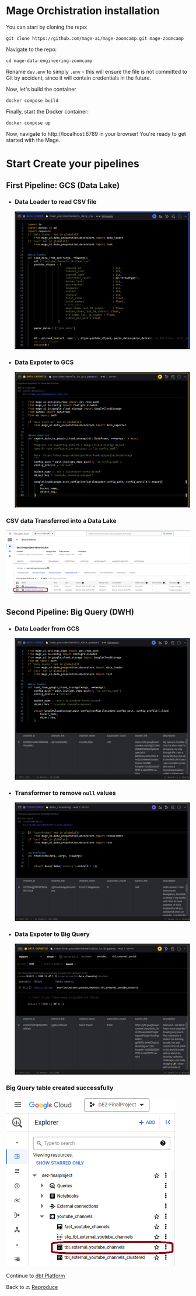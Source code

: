 # Mage Orchistration installation

You can start by cloning the repo:

    git clone https://github.com/mage-ai/mage-zoomcamp.git mage-zoomcamp

Navigate to the repo:

    cd mage-data-engineering-zoomcamp

Rename `dev.env` to simply `.env` - this will ensure the file is not committed to Git by accident, since it will contain credentials in the future.

Now, let's build the container

    docker compose build

Finally, start the Docker container:

    docker compose up

Now, navigate to http://localhost:6789 in your browser! You're ready to get started with the Mage.

# Start Create your pipelines
  ## First Pipeline: GCS (Data Lake)
  - ### Data Loader to read CSV file 
     <img src = "../images/pipeline_to_gcs/load_youtubeChannels_data_csv.png">
  - ### Data Expoter to GCS
     <img src = "../images/pipeline_to_gcs/youtubechannels_to_gcs_parquet.png">

### CSV data Transferred into a Data Lake
   <img src = "../images/Data Lake.png">

  ## Second Pipeline: Big Query (DWH)
  
  - ### Data Loader from GCS
    <img src = "../images/pipeline_to_dwh/load_youtubechannels_data_parquet.png">
  
  - ### Transformer to remove `null` values
    <img src = "../images/pipeline_to_dwh/data_cleansing.png">
  
  - ### Data Expoter to Big Query
    <img src = "../images/pipeline_to_dwh/transform_youtubechannelsdata_To_BigQuery.png">

### Big Query table created successfully
   <img src = "../images/BigQuery.png">

Continue to <a href=""> dbt Platform </a>

Back to 🔙 <a href="../Reproduce.md">  Reproduce </a>

